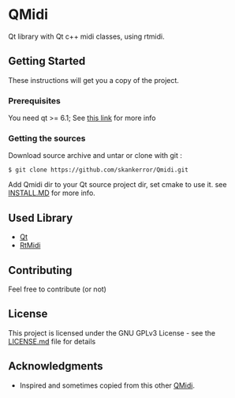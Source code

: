 # QMidi

Qt library with Qt c++ midi classes, using rtmidi.

## Getting Started

These instructions will get you a copy of the project.

### Prerequisites

You need qt >= 6.1;
See [this link](https://www.qt.io/download) for more info

### Getting the sources

Download source archive and untar or clone with git :

```
$ git clone https://github.com/skankerror/Qmidi.git
```

Add Qmidi dir to your Qt source project dir, set cmake to use it.
see [INSTALL.MD](INSTALL.md) for more info.


## Used Library

* [Qt](https://www.qt.io/)
* [RtMidi](https://www.music.mcgill.ca/~gary/rtmidi/)

## Contributing

Feel free to contribute (or not)

<!--## Authors

* **Michaël Creusy** - *Initial work* - [skankerror](https://github.com/skankerror)-->

## License

This project is licensed under the GNU GPLv3 License - see the [LICENSE.md](LICENSE.md) file for details

## Acknowledgments

* Inspired and sometimes copied from this other [QMidi](https://github.com/thomasgeissl/QMidi).
